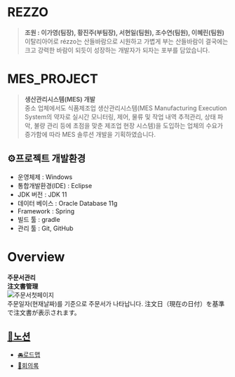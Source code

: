 # REZZO
> **조원 : 이가영(팀장), 황진주(부팀장), 서현일(팀원), 조수연(팀원), 이혜린(팀원)** <br>
이탈리아어로 rézzo는 산들바람으로 시원하고 가볍게 부는 산들바람이 결국에는 크고 강력한 바람이 되듯이 성장하는 개발자가 되자는 포부를 담았습니다.<br/>

# MES_PROJECT
> **생산관리시스템(MES) 개발** <br>
>중소 업체에서도 식품제조업 생산관리시스템(MES Manufacturing Execution System의 약자로 실시간 모니터링, 제어, 물류 및 작업 내역 추적관리, 상태 파악, 불량 관리 등에 초점을 맞춘 제조업 현장 시스템)을 도입하는 업체의 수요가 증가함에 따라 MES 솔루션 개발을 기획하였습니다.

## ⚙프로젝트 개발환경
+ 운영체제 : Windows
+ 통합개발환경(IDE) : Eclipse
+ JDK 버전 : JDK 11
+ 데이터 베이스 : Oracle Database 11g
+ Framework : Spring
+ 빌드 툴 : gradle
+ 관리 툴 : Git, GitHub

# Overview
<b>주문서관리</b><br>
<b>注文書管理</b>
<br>
![주문서첫페이지](https://user-images.githubusercontent.com/78412311/186849448-f7949df1-cba4-48cd-ba8a-287847bb4e6a.png)<br>
주문일자(현재날짜)를 기준으로 주문서가 나타납니다.
注文日（現在の日付）を基準で注文書が表示されます。


## [🚩노션](https://www.notion.so/Hello-We-are-REZZO-1d52e4b883464472a85e60293f564b29)
+ [🚘로드맵](https://www.notion.so/dc92a6176f44441196558c8dd4169bc3?v=6a3daae7828e4ec38c039bfab744c67d)<br>
+ [💬회의록](https://www.notion.so/250d931996d84066bacca2ade8a9a425?v=b0bea1b9ac7a421fab4b96a62dd1c7e3)
